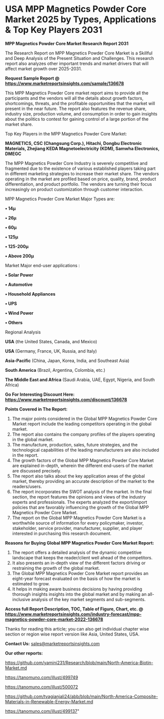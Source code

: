 # USA MPP Magnetics Powder Core Market 2025 by Types, Applications & Top Key Players 2031

<strong>MPP Magnetics Powder Core Market Research Report 2031</strong>

The Research Report on MPP Magnetics Powder Core Market is a Skillful and Deep Analysis of the Present Situation and Challenges. This research report also analyzes other important trends and market drivers that will affect market growth over 2025-2031.

<strong>Request Sample Report @ <a href=https://www.marketreportsinsights.com/sample/136678>https://www.marketreportsinsights.com/sample/136678</a></strong>

This MPP Magnetics Powder Core market report aims to provide all the participants and the vendors will all the details about growth factors, shortcomings, threats, and the profitable opportunities that the market will present in the near future. The report also features the revenue share, industry size, production volume, and consumption in order to gain insights about the politics to contest for gaining control of a large portion of the market share.

Top Key Players in the MPP Magnetics Powder Core Market:

<strong>MAGNETICS, CSC (Changsung Corp.), Hitachi, Dongbu Electronic Materials, Zhejiang KEDA Magnetoelectricity (KDM), Samwha Electronics, DMEGC</strong>

The MPP Magnetics Powder Core Industry is severely competitive and fragmented due to the existence of various established players taking part in different marketing strategies to increase their market share. The vendors operating in the market are profiled based on price, quality, brand, product differentiation, and product portfolio. The vendors are turning their focus increasingly on product customization through customer interaction.

MPP Magnetics Powder Core Market Major Types are:

<strong>• 14µ

• 26µ

• 60µ

• 125µ

• 125-200µ

• Above 200µ</strong>

Market Major end-user applications :

<strong>• Solar Power

• Automotive

• Household Appliances

• UPS

• Wind Power

• Others</strong>

Regional Analysis

</u><strong><b>USA</b></strong> (the United States, Canada, and Mexico)

<strong><b>USA </b></strong>(Germany, France, UK, Russia, and Italy)

<strong><b>Asia-Pacific</b></strong> (China, Japan, Korea, India, and Southeast Asia)

<strong><b>South America</b></strong> (Brazil, Argentina, Colombia, etc.)

<strong><b>The Middle East and Africa</b></strong> (Saudi Arabia, UAE, Egypt, Nigeria, and South Africa)

<strong>Go For Interesting Discount Here: <a href=https://www.marketreportsinsights.com/discount/136678>https://www.marketreportsinsights.com/discount/136678</a></strong>

<strong>Points Covered in The Report:</strong>
<ol>
  <li>The major points considered in the Global MPP Magnetics Powder Core Market report include the leading competitors operating in the global market.</li>
  <li>The report also contains the company profiles of the players operating in the global market.</li>
  <li>The manufacture, production, sales, future strategies, and the technological capabilities of the leading manufacturers are also included in the report.</li>
  <li>The growth factors of the Global MPP Magnetics Powder Core Market are explained in-depth, wherein the different end-users of the market are discussed precisely.</li>
  <li>The report also talks about the key application areas of the global market, thereby providing an accurate description of the market to the readers/users.</li>
  <li>The report incorporates the SWOT analysis of the market. In the final section, the report features the opinions and views of the industry experts and professionals. The experts analyzed the export/import policies that are favorably influencing the growth of the Global MPP Magnetics Powder Core Market.</li>
  <li>The report on the Global MPP Magnetics Powder Core Market is a worthwhile source of information for every policymaker, investor, stakeholder, service provider, manufacturer, supplier, and player interested in purchasing this research document.</li>
</ol>
<strong>Reasons for Buying Global MPP Magnetics Powder Core Market Report:</strong>

<ol>
  <li>The report offers a detailed analysis of the dynamic competitive landscape that keeps the reader/client well ahead of the competitors.</li>
  <li>It also presents an in-depth view of the different factors driving or restraining the growth of the global market.</li>
  <li>The Global MPP Magnetics Powder Core Market report provides an eight-year forecast evaluated on the basis of how the market is estimated to grow.</li>
  <li>It helps in making aware business decisions by having providing thorough insights insights into the global market and by making an all-inclusive analysis of the key market segments and sub-segments.</li>
</ol>
<strong>Access full Report Description, TOC, Table of Figure, Chart, etc. @ <a href=https://www.marketreportsinsights.com/industry-forecast/mpp-magnetics-powder-core-market-2022-136678>https://www.marketreportsinsights.com/industry-forecast/mpp-magnetics-powder-core-market-2022-136678</a></strong>


Thanks for reading this article; you can also get individual chapter wise section or region wise report version like Asia, United States, USA.

<strong>Contact Us:</strong>
sales@marketreportsinsights.com

<strong>Our other reports:</strong>

<a href=https://github.com/yamini231/Research/blob/main/North-America-Biotin-Market.md>https://github.com/yamini231/Research/blob/main/North-America-Biotin-Market.md</a>

<a href=https://tanomuno.com/illust/499749>https://tanomuno.com/illust/499749</a>

<a href=https://tanomuno.com/illust/500072>https://tanomuno.com/illust/500072</a>

<a href=https://github.com/tyagianjali24/abb/blob/main/North-America-Composite-Materials-in-Renewable-Energy-Market.md>https://github.com/tyagianjali24/abb/blob/main/North-America-Composite-Materials-in-Renewable-Energy-Market.md</a>

<a href=https://tanomuno.com/illust/499137>https://tanomuno.com/illust/499137</a>"
